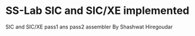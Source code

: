 # SS-Lab SIC and SIC/XE implemented
SIC and SIC/XE pass1 ans pass2 assembler
By Shashwat Hiregoudar

